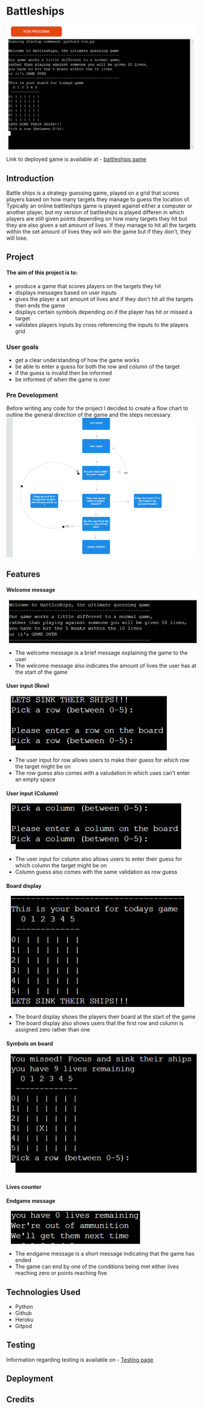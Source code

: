 # Battleships
![Battleships game](assets/readme/battleships_game.png)

Link to deployed game is available at - [battleships game](https://battleships-game-2024-1746bf9acf31.herokuapp.com/)
## Introduction
Battle ships is a strategy guessing game, played on a grid that scores players based on how many targets they manage to guess the location of. Typically an online battleships game is played against either a computer or another player, but my version of battleships is played differen in which players are still given points depending on how many targets they hit but they are also given a set amount of lives. If they manage to hit all the targets within the set amount of lives they will win the game but if they don't, they will lose.
## Project
#### The aim of this project is to:
- produce a game that scores players on the targets they hit
- displays messages based on user inputs
- gives the player a set amount of lives and if they don't hit all the targets then ends the game
- displays certain symbols depending on if the player has hit or missed a target
- validates players inputs by cross referencing the inputs to the players grid

### User goals
- get a clear understanding of how the game works
- be able to enter a guess for both the row and column of the target 
- if the guess is invalid then be informed 
- be informed of when the game is over

### Pre Development
Before writing any code for the project I decided to create a flow chart to outline the general direction of the game and the steps necessary.
![flowchat](assets/readme/flowchart.png)
## Features
#### Welcome message 
![Welcome message](assets/readme/Welcome_message.png)
- The welcome message is a brief message explaining the game to the user
- The welcome message also indicates the amount of lives the user has at the start of the game

#### User input (Row)
![User input for row](assets/readme/row_validation.png)
- The user input for row allows users to make their guess for which row the target might be on
- The row guess also comes with a valudation in which uses can't enter an empty space

#### User input (Column)
![User input for column](assets/readme/column_validation.png)
- The user input for column also allows users to enter their guess for which column the target might be on
- Column guess also comes with the same validation as row guess

#### Board display
![Board display](assets/readme/board_display.png)
- The board display shows the players their board at the start of the game
- The board display also shows users that the first row and column is assigned zero rather than one

#### Symbols on board
![Symbols showing on board](assets/readme/symbols_onboard.png)
#### Lives counter
#### Endgame message
![Endgame message](assets/readme/endgame_message.png)
- The endgame message is a short message indicating that the game has ended
- The game can end by one of the conditions being met either lives reaching zero or points reaching five
## Technologies Used
- Python
- Github
- Heroku
- Gitpod
## Testing
Information regarding testing is available on - [Testing page](TESTING.md)
## Deployment
## Credits
